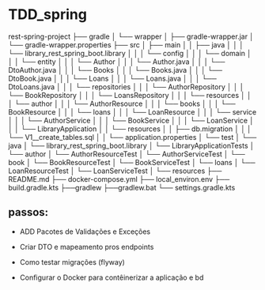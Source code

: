 # TDD_spring
rest-spring-project
├── gradle
│   └── wrapper
│       ├── gradle-wrapper.jar
│       └── gradle-wrapper.properties
├── src
│   ├── main
│   │   ├── java
│   │   │   └── library_rest_spring_boot.library
│   │   │       └── config
│   │   │       └── domain
│   │   │                └── entity
│   │   │                         └── Author
│   │   │                                   └── Author.java
│   │   │                                   └── DtoAuthor.java
│   │   │                         └── Books
│   │   │                                  └── Books.java
│   │   │                                  └── DtoBook.java
│   │   │                         └── Loans
│   │   │                                    └── Loans.java
│   │   │                                    └── DtoLoans.java
│   │   │       └── repositories
│   │   │                └── AuthorRepository
│   │   │                └── BookRepository
│   │   │                └── LoansRepository
│   │   │       └── resources
│   │   │                └── author
│   │   │                        └── AuthorResource
│   │   │                └── books
│   │   │                        └── BookResource
│   │   │                └── loans
│   │   │                        └── LoanResource
│   │   │       └── service
│   │   │                └── AuthorService
│   │   │                └── BookService
│   │   │                └── LoanService
│   │   │       └── LibraryApplication
│   │   └── resources
│   │       ├── db.migration
│   │       │       └── V1__create_tables.sql
│   │       └── application.properties
│   └── test
│       └── java
│             └── library_rest_spring_boot.library
│                    └── LibraryApplicationTests
│                           └── author
│                                └── AuthorResourceTest
│                                └── AuthorServiceTest
│                           └── book
│                                └── BookResourceTest
│                                └── BookServiceTest
│                           └── loans
│                                └── LoanResourceTest
│                                └── LoanServiceTest
│                    └── resources
├── README.md
├── docker-compose.yml
├── local_environ.env
├── build.gradle.kts
├──gradlew
├──gradlew.bat
└── settings.gradle.kts

## passos:
- ADD Pacotes de Validações e Exceções
- Criar DTO e mapeamento pros endpoints
- Como testar migrações (flyway)

- Configurar o Docker para contêinerizar a aplicação e bd
